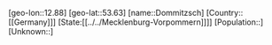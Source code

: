 ﻿---
location: [53.63,12.88]
type: City
tags:
- geo/City


SpocWebEntityId: 29833
isDeleted: false
confidential: public

---
[geo-lon::12.88]
[geo-lat::53.63]
[name::Dommitzsch]
[Country::[[Germany]]]
[State:[[../../Mecklenburg-Vorpommern]]]]
[Population::]
[Unknown::]

